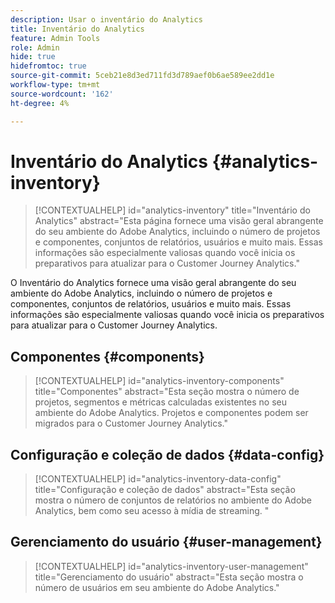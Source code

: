 ```yaml
---
description: Usar o inventário do Analytics
title: Inventário do Analytics
feature: Admin Tools
role: Admin
hide: true
hidefromtoc: true
source-git-commit: 5ceb21e8d3ed711fd3d789aef0b6ae589ee2dd1e
workflow-type: tm+mt
source-wordcount: '162'
ht-degree: 4%

---
```


# Inventário do Analytics {#analytics-inventory}

<!-- markdownlint-disable MD034 -->

>[!CONTEXTUALHELP]
>id="analytics-inventory"
>title="Inventário do Analytics"
>abstract="Esta página fornece uma visão geral abrangente do seu ambiente do Adobe Analytics, incluindo o número de projetos e componentes, conjuntos de relatórios, usuários e muito mais. Essas informações são especialmente valiosas quando você inicia os preparativos para atualizar para o Customer Journey Analytics."

<!-- markdownlint-enable MD034 -->

O Inventário do Analytics fornece uma visão geral abrangente do seu ambiente do Adobe Analytics, incluindo o número de projetos e componentes, conjuntos de relatórios, usuários e muito mais. Essas informações são especialmente valiosas quando você inicia os preparativos para atualizar para o Customer Journey Analytics.

## Componentes {#components}

<!-- markdownlint-disable MD034 -->

>[!CONTEXTUALHELP]
>id="analytics-inventory-components"
>title="Componentes"
>abstract="Esta seção mostra o número de projetos, segmentos e métricas calculadas existentes no seu ambiente do Adobe Analytics. Projetos e componentes podem ser migrados para o Customer Journey Analytics."

<!-- markdownlint-enable MD034 -->


## Configuração e coleção de dados {#data-config}

<!-- markdownlint-disable MD034 -->

>[!CONTEXTUALHELP]
>id="analytics-inventory-data-config"
>title="Configuração e coleção de dados"
>abstract="Esta seção mostra o número de conjuntos de relatórios no ambiente do Adobe Analytics, bem como seu acesso à mídia de streaming. "

<!-- markdownlint-enable MD034 -->


## Gerenciamento do usuário {#user-management}

<!-- markdownlint-disable MD034 -->

>[!CONTEXTUALHELP]
>id="analytics-inventory-user-management"
>title="Gerenciamento do usuário"
>abstract="Esta seção mostra o número de usuários em seu ambiente do Adobe Analytics."

<!-- markdownlint-enable MD034 -->


